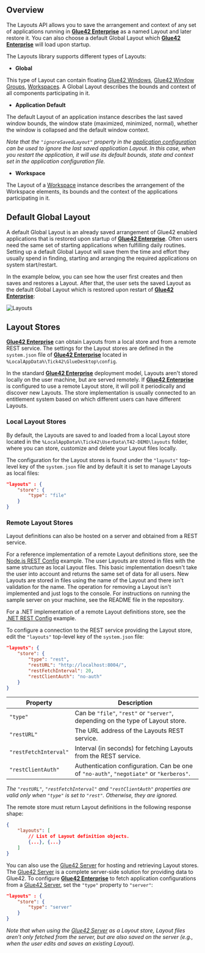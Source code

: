 ## Overview

The Layouts API allows you to save the arrangement and context of any set of applications running in [**Glue42 Enterprise**](https://glue42.com/enterprise/) as a named Layout and later restore it. You can also choose a default Global Layout which [**Glue42 Enterprise**](https://glue42.com/enterprise/) will load upon startup.

The Layouts library supports different types of Layouts:

- **Global**

This type of Layout can contain floating [Glue42 Windows](../../window-management/overview/index.html), [Glue42 Window Groups](../../window-management/javascript/index.html#window-groups), [Workspaces](../../workspaces/overview/index.html). A Global Layout describes the bounds and context of all components participating in it.

- **Application Default**

The default Layout of an application instance describes the last saved window bounds, the window state (maximized, minimized, normal), whether the window is collapsed and the default window context.

*Note that the `"ignoreSavedLayout"` property in the [application configuration](../../../../developers/configuration/application/index.html) can be used to ignore the last saved application Layout. In this case, when you restart the application, it will use its default bounds, state and context set in the application configuration file.*

- **Workspace**

The Layout of a [Workspace](../../workspaces/overview/index.html) instance describes the arrangement of the Workspace elements, its bounds and the context of the applications participating in it.

## Default Global Layout

<glue42 name="addClass" class="colorSection" element="p" text="Available since Glue42 Enterprise 3.9">

A default Global Layout is an already saved arrangement of Glue42 enabled applications that is restored upon startup of [**Glue42 Enterprise**](https://glue42.com/enterprise/). Often users need the same set of starting applications when fulfilling daily routines. Setting up a default Global Layout will save them the time and effort they usually spend in finding, starting and arranging the required applications on system start/restart.

In the example below, you can see how the user first creates and then saves and restores a Layout. After that, the user sets the saved Layout as the default Global Layout which is restored upon restart of [**Glue42 Enterprise**](https://glue42.com/enterprise/):

![Layouts](../../../../images/layouts/layouts.gif)

## Layout Stores

[**Glue42 Enterprise**](https://glue42.com/enterprise/) can obtain Layouts from a local store and from a remote REST service. The settings for the Layout stores are defined in the `system.json` file of [**Glue42 Enterprise**](https://glue42.com/enterprise/) located in `%LocalAppData%\Tick42\GlueDesktop\config`.

In the standard [**Glue42 Enterprise**](https://glue42.com/enterprise/) deployment model, Layouts aren't stored locally on the user machine, but are served remotely. If [**Glue42 Enterprise**](https://glue42.com/enterprise/) is configured to use a remote Layout store, it will poll it periodically and discover new Layouts. The store implementation is usually connected to an entitlement system based on which different users can have different Layouts.

### Local Layout Stores

By default, the Layouts are saved to and loaded from a local Layout store located in the `%LocalAppData%\Tick42\UserData\T42-DEMO\layouts` folder, where you can store, customize and delete your Layout files locally. 

The configuration for the Layout stores is found under the `"layouts"` top-level key of the `system.json` file and by default it is set to manage Layouts as local files:

```json
"layouts" : {
    "store": {
        "type": "file"
    }
}
```

### Remote Layout Stores

Layout definitions can also be hosted on a server and obtained from a REST service. 

For a reference implementation of a remote Layout definitions store, see the [Node.js REST Config](https://github.com/Glue42/rest-config-example-node-js) example. The user Layouts are stored in files with the same structure as local Layout files. This basic implementation doesn't take the user into account and returns the same set of data for all users. New Layouts are stored in files using the name of the Layout and there isn't validation for the name. The operation for removing a Layout isn't implemented and just logs to the console. For instructions on running the sample server on your machine, see the README file in the repository.

For a .NET implementation of a remote Layout definitions store, see the [.NET REST Config](https://github.com/Tick42/rest-config-example-net) example.

To configure a connection to the REST service providing the Layout store, edit the `"layouts"` top-level key of the `system.json` file:

```json
"layouts": {
    "store": {
        "type": "rest",
        "restURL": "http://localhost:8004/",
        "restFetchInterval": 20,
        "restClientAuth": "no-auth"
    }
} 
```

| Property | Description |
|----------|-------------|
| `"type"` | Can be `"file"`, `"rest"` or `"server"`, depending on the type of Layout store. |
| `"restURL"` | The URL address of the Layouts REST service. |
| `"restFetchInterval"` | Interval (in seconds) for fetching Layouts from the REST service. |
| `"restClientAuth"` | Authentication configuration. Can be one of `"no-auth"`, `"negotiate"` or `"kerberos"`. |

*The `"restURL"`, `"restFetchInterval"` and `"restClientAuth"` properties are valid only when `"type"` is set to `"rest"`. Otherwise, they are ignored.*

The remote store must return Layout definitions in the following response shape:

```json
{
    "layouts": [
        // List of Layout definition objects.
        {...}, {...}
    ]
}
```

You can also use the [Glue42 Server](../../../glue42-server/index.html) for hosting and retrieving Layout stores. The [Glue42 Server](../../../glue42-server/index.html) is a complete server-side solution for providing data to Glue42. To configure [**Glue42 Enterprise**](https://glue42.com/enterprise/) to fetch application configurations from a [Glue42 Server](../../../glue42-server/index.html), set the `"type"` property to `"server"`:

```json
"layouts" : {
    "store": {
        "type": "server"
    }
}
```

*Note that when using the [Glue42 Server](../../../glue42-server/index.html) as a Layout store, Layout files aren't only fetched from the server, but are also saved on the server (e.g., when the user edits and saves an existing Layout).*